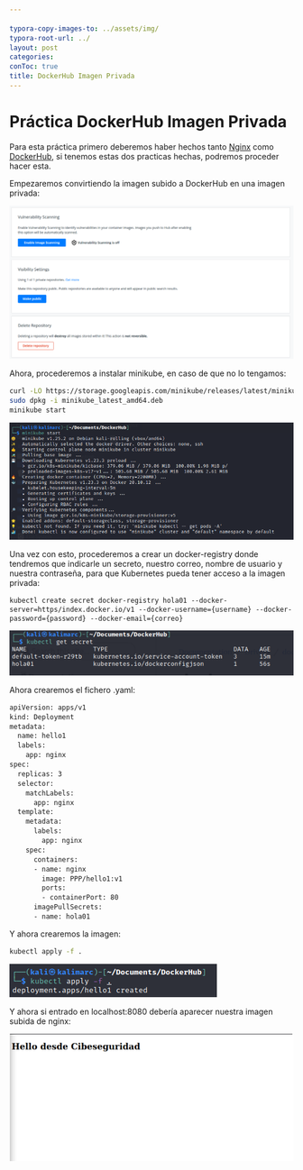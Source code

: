 ```yaml
---

typora-copy-images-to: ../assets/img/
typora-root-url: ../
layout: post
categories: 
conToc: true
title: DockerHub Imagen Privada
---
```


# Práctica DockerHub Imagen Privada

Para esta práctica primero deberemos haber hechos tanto [Nginx](https://yosoymark0911.github.io/2021/11/18/Nginx.html) como [DockerHub](https://yosoymark0911.github.io/2021/11/18/Nginx.html), si tenemos estas dos practicas hechas, podremos proceder hacer esta.

Empezaremos convirtiendo la imagen subido a DockerHub en una imagen privada:

 ![image-20220424215325146](/assets/img/image-20220424215325146.png)

Ahora, procederemos a instalar minikube, en caso de que no lo tengamos:

```bash
curl -LO https://storage.googleapis.com/minikube/releases/latest/minikube_latest_amd64.deb
sudo dpkg -i minikube_latest_amd64.deb
minikube start
```

![image-20220424215427294](/assets/img/image-20220424215427294.png)

Una vez con esto, procederemos a crear un docker-registry donde tendremos que indicarle un secreto, nuestro correo, nombre de usuario y  nuestra contraseña, para que Kubernetes pueda tener acceso a la imagen privada:

```
kubectl create secret docker-registry hola01 --docker-server=https/index.docker.io/v1 --docker-username={username} --docker-password={password} --docker-email={correo}
```

![image-20220424220453298](/assets/img/image-20220424220453298.png)

Ahora crearemos el fichero .yaml:

```bash
apiVersion: apps/v1
kind: Deployment
metadata:
  name: hello1
  labels:
    app: nginx
spec:
  replicas: 3
  selector:
    matchLabels:
      app: nginx
  template:
    metadata:
      labels:
        app: nginx
    spec:
      containers:
      - name: nginx
        image: PPP/hello1:v1
        ports:
        - containerPort: 80
      imagePullSecrets:
      - name: hola01
```

Y ahora crearemos la imagen: 

```bash
kubectl apply -f .
```

![image-20220424220901766](/assets/img/image-20220424220901766.png)

Y ahora si entrado en localhost:8080 debería aparecer nuestra imagen subida de nginx:

![image-20220424221453467](/assets/img/image-20220424221453467.png)

